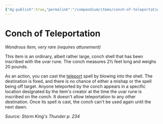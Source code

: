 ```yaml
---
{"dg-publish":true,"permalink":"/compendium/items/conch-of-teleportation-skt/","tags":["compendium/src/5e/skt","item/attunement/required","item/rarity/very-rare","item/wondrous"]}
---
```


# Conch of Teleportation
*Wondrous Item, very rare (requires attunement)*  


This item is an ordinary, albeit rather large, conch shell that has been inscribed with the uvar rune. The conch measures 2½ feet long and weighs 20 pounds.

As an action, you can cast the [teleport](compendium/spells/teleport.md) spell by blowing into the shell. The destination is fixed, and there is no chance of either a mishap or the spell being off target. Anyone teleported by the conch appears in a specific location designated by the item's creator at the time the uvar rune is inscribed on the conch. It doesn't allow teleportation to any other destination. Once its spell is cast, the conch can't be used again until the next dawn.

*Source: Storm King's Thunder p. 234*
